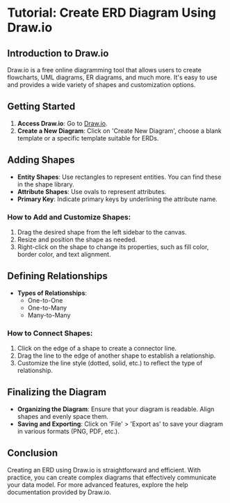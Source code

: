 # Tutorial: Create ERD Diagram Using Draw.io

## Introduction to Draw.io
Draw.io is a free online diagramming tool that allows users to create flowcharts, UML diagrams, ER diagrams, and much more. It's easy to use and provides a wide variety of shapes and customization options.

## Getting Started
1. **Access Draw.io**: Go to [Draw.io](https://www.draw.io).
2. **Create a New Diagram**: Click on 'Create New Diagram', choose a blank template or a specific template suitable for ERDs.

## Adding Shapes
- **Entity Shapes**: Use rectangles to represent entities. You can find these in the shape library.
- **Attribute Shapes**: Use ovals to represent attributes. 
- **Primary Key**: Indicate primary keys by underlining the attribute name.

### How to Add and Customize Shapes:
1. Drag the desired shape from the left sidebar to the canvas.
2. Resize and position the shape as needed.
3. Right-click on the shape to change its properties, such as fill color, border color, and text alignment.

## Defining Relationships
- **Types of Relationships**:
  - One-to-One
  - One-to-Many
  - Many-to-Many

### How to Connect Shapes:
1. Click on the edge of a shape to create a connector line.
2. Drag the line to the edge of another shape to establish a relationship.
3. Customize the line style (dotted, solid, etc.) to reflect the type of relationship.

## Finalizing the Diagram
- **Organizing the Diagram**: Ensure that your diagram is readable. Align shapes and evenly space them.
- **Saving and Exporting**: Click on 'File' > 'Export as' to save your diagram in various formats (PNG, PDF, etc.).

## Conclusion
Creating an ERD using Draw.io is straightforward and efficient. With practice, you can create complex diagrams that effectively communicate your data model. For more advanced features, explore the help documentation provided by Draw.io.